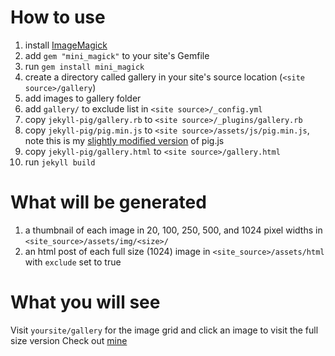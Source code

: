 
# How to use
1. install [ImageMagick](https://imagemagick.org)
2. add `gem "mini_magick"` to your site's Gemfile
3. run `gem install mini_magick`
4. create a directory called gallery in your site's source location (`<site source>/gallery`)
5. add images to gallery folder
6. add `gallery/` to exclude list in `<site source>/_config.yml`
7. copy `jekyll-pig/gallery.rb` to `<site source>/_plugins/gallery.rb`
8. copy `jekyll-pig/pig.min.js` to `<site source>/assets/js/pig.min.js`, note this is my [slightly modified version](https://github.com/clnhlzmn/pig.js) of pig.js
9. copy `jekyll-pig/gallery.html` to `<site source>/gallery.html`
10. run `jekyll build`

# What will be generated
1. a thumbnail of each image in 20, 100, 250, 500, and 1024 pixel widths in `<site_source>/assets/img/<size>/`
2. an html post of each full size (1024) image in `<site_source>/assets/html` with `exclude` set to true

# What you will see
Visit `yoursite/gallery` for the image grid and click an image to visit the full size version
Check out [mine](colinholzman.xyz/gallery)